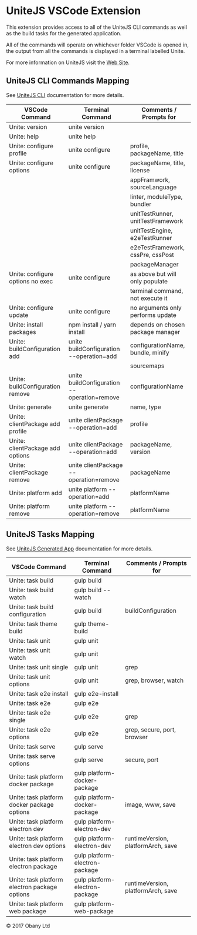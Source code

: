 # UniteJS VSCode Extension

This extension provides access to all of the UniteJS CLI commands as well as the build tasks for the generated application.

All of the commands will operate on whichever folder VSCode is opened in, the output from all the commands is displayed in a terminal labelled Unite.

For more information on UniteJS visit the [Web Site](http://unitejs.com/).

## UniteJS CLI Commands Mapping

See [UniteJS CLI](http://unitejs.com/#/cli) documentation for more details.

| VSCode Command                         | Terminal Command                            | Comments / Prompts for            |
|----------------------------------------|---------------------------------------------|-----------------------------------|
| Unite: version                         | unite version                               |                                   |
| Unite: help                            | unite help                                  |                                   |
| Unite: configure profile               | unite configure                             | profile, packageName, title       |
| Unite: configure options               | unite configure                             | packageName, title, license       |
|                                        |                                             | appFramwork, sourceLanguage       |
|                                        |                                             | linter, moduleType, bundler       |
|                                        |                                             | unitTestRunner, unitTestFramework |
|                                        |                                             | unitTestEngine, e2eTestRunner     |
|                                        |                                             | e2eTestFramework, cssPre, cssPost |
|                                        |                                             | packageManager                    |
| Unite: configure options no exec       | unite configure                             | as above but will only populate   |
|                                        |                                             | terminal command, not execute it  |
| Unite: configure update                | unite configure                             | no arguments only performs update |
| Unite: install packages                | npm install / yarn install                  | depends on chosen package manager |
| Unite: buildConfiguration add          | unite buildConfiguration --operation=add    | configurationName, bundle, minify |
|                                        |                                             | sourcemaps                        |
| Unite: buildConfiguration remove       | unite buildConfiguration --operation=remove | configurationName                 |
| Unite: generate                        | unite generate                              | name, type                        |
| Unite: clientPackage add profile       | unite clientPackage --operation=add         | profile                           |
| Unite: clientPackage add options       | unite clientPackage --operation=add         | packageName, version              |
| Unite: clientPackage remove            | unite clientPackage --operation=remove      | packageName                       |
| Unite: platform add                    | unite platform --operation=add              | platformName                      |
| Unite: platform remove                 | unite platform --operation=remove           | platformName                      |

## UniteJS Tasks Mapping

See [UniteJS Generated App](http://unitejs.com/#/generatedapp) documentation for more details.

| VSCode Command                                | Terminal Command                            | Comments / Prompts for             |
|-----------------------------------------------|---------------------------------------------|------------------------------------|
| Unite: task build                             | gulp build                                  |                                    |
| Unite: task build watch                       | gulp build --watch                          |                                    |
| Unite: task build configuration               | gulp build                                  | buildConfiguration                 |
| Unite: task theme build                       | gulp theme-build                            |                                    |
| Unite: task unit                              | gulp unit                                   |                                    |
| Unite: task unit watch                        | gulp unit                                   |                                    |
| Unite: task unit single                       | gulp unit                                   | grep                               |
| Unite: task unit options                      | gulp unit                                   | grep, browser, watch               |
| Unite: task e2e install                       | gulp e2e-install                            |                                    |
| Unite: task e2e                               | gulp e2e                                    |                                    |
| Unite: task e2e single                        | gulp e2e                                    | grep                               |
| Unite: task e2e options                       | gulp e2e                                    | grep, secure, port, browser        |
| Unite: task serve                             | gulp serve                                  |                                    |
| Unite: task serve options                     | gulp serve                                  | secure, port                       |
| Unite: task platform docker package           | gulp platform-docker-package                |                                    |
| Unite: task platform docker package options   | gulp platform-docker-package                | image, www, save                   |
| Unite: task platform electron dev             | gulp platform-electron-dev                  |                                    |
| Unite: task platform electron dev options     | gulp platform-electron-dev                  | runtimeVersion, platformArch, save |
| Unite: task platform electron package         | gulp platform-electron-package              |                                    |
| Unite: task platform electron package options | gulp platform-electron-package              | runtimeVersion, platformArch, save |
| Unite: task platform web package              | gulp platform-web-package                   |                                    |

&copy; 2017 Obany Ltd